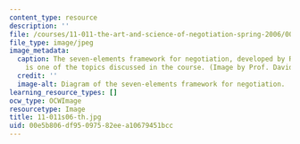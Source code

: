 ```yaml
---
content_type: resource
description: ''
file: /courses/11-011-the-art-and-science-of-negotiation-spring-2006/00e5b806df95097582eea10679451bcc_11-011s06-th.jpg
file_type: image/jpeg
image_metadata:
  caption: The seven-elements framework for negotiation, developed by Roger Fisher,
    is one of the topics discussed in the course. (Image by Prof. David Laws.)
  credit: ''
  image-alt: Diagram of the seven-elements framework for negotiation.
learning_resource_types: []
ocw_type: OCWImage
resourcetype: Image
title: 11-011s06-th.jpg
uid: 00e5b806-df95-0975-82ee-a10679451bcc
---
```

